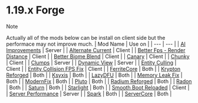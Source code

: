 # 1.19.x Forge
> [!NOTE]
> Actually all of the mods below can be install on client side but the performace may not improve much.
| Mod Name | Use on |
| --- | --- |
| [AI Improvements](https://www.curseforge.com/minecraft/mc-mods/ai-improvements) | Server |
| [Alternate Current](https://www.curseforge.com/minecraft/mc-mods/alternate-current) | Client |
| [Better Fps - Render Distance](https://www.curseforge.com/minecraft/mc-mods/better-fps-render-distance) | Client |
| [Better Biome Blend](https://www.curseforge.com/minecraft/mc-mods/better-biome-blend) | Client |
| [Canary](https://www.curseforge.com/minecraft/mc-mods/canary) | Client |
| [Chunky](https://www.curseforge.com/minecraft/mc-mods/chunky-pregenerator-forge) | Client |
| [Clumps](https://www.curseforge.com/minecraft/mc-mods/clumps) | Server |
| [Dynamic View](https://www.curseforge.com/minecraft/mc-mods/dynamic-view) | Server |
| [Entity Culling](https://www.curseforge.com/minecraft/mc-mods/entityculling) | Client |
| [Entity Collision FPS Fix](https://www.curseforge.com/minecraft/mc-mods/entity-collision-fps-fix) | Client |
| [FerriteCore](https://www.curseforge.com/minecraft/mc-mods/ferritecore) | Both |
| [Krypton Reforged](https://www.curseforge.com/minecraft/mc-mods/krypton-reforged) | Both |
| [Ksyxis](https://www.curseforge.com/minecraft/mc-mods/ksyxis) | Both |
| [LazyDFU](https://www.curseforge.com/minecraft/mc-mods/lazy-dfu-forge) | Both |
| [Memory Leak Fix](https://modrinth.com/mod/memoryleakfix) | Both |
| [ModernFix](https://www.curseforge.com/minecraft/mc-mods/modernfix) | Both |
| [Pluto](https://www.curseforge.com/minecraft/mc-mods/pluto) | Both |
| [Radium Reforged](https://www.curseforge.com/minecraft/mc-mods/radium-reforged) | Both |
| [Radon](https://www.curseforge.com/minecraft/mc-mods/radon) | Both |
| [Saturn](https://www.curseforge.com/minecraft/mc-mods/saturn) | Both |
| [Starlight](https://www.curseforge.com/minecraft/mc-mods/starlight-forge) | Both |
| [Smooth Boot Reloaded](https://www.curseforge.com/minecraft/mc-mods/smooth-boot-reloaded) | Client |
| [Server Performance](https://www.curseforge.com/minecraft/mc-mods/smooth-chunk-save) | Server |
| [Spark](https://www.curseforge.com/minecraft/mc-mods/spark/files) | Both |
| [ServerCore](https://www.curseforge.com/minecraft/mc-mods/servercore) | Both |
